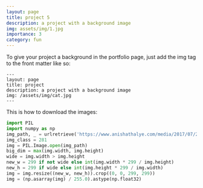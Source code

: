 ```yaml
---
layout: page
title: project 5
description: a project with a background image
img: assets/img/1.jpg
importance: 3
category: fun
---
```



To give your project a background in the portfolio page, just add the img tag to the front matter like so:

    ---
    layout: page
    title: project
    description: a project with a background image
    img: /assets/img/cat.jpg
    ---



This is how to download the images:

```python
import PIL
import numpy as np
img_path, _ = urlretrieve('https://www.anishathalye.com/media/2017/07/25/cat.jpg')
img_class = 281
img = PIL.Image.open(img_path)
big_dim = max(img.width, img.height)
wide = img.width > img.height
new_w = 299 if not wide else int(img.width * 299 / img.height)
new_h = 299 if wide else int(img.height * 299 / img.width)
img = img.resize((new_w, new_h)).crop((0, 0, 299, 299))
img = (np.asarray(img) / 255.0).astype(np.float32)
```
